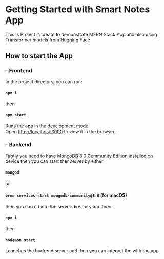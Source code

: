 # Getting Started with Smart Notes App

This is Project is create to demonstrate MERN Stack App and also using Transformer models from Hugging Face

## How to start the App

### - Frontend

In the project directory, you can run:

#### `npm i`

then

#### `npm start`

Runs the app in the development mode.\
Open [http://localhost:3000](http://localhost:3000) to view it in the browser.

### - Backend

Firstly you need to have MongoDB 8.0 Community Edition installed on device
then you can start ther server by either

#### `mongod`

or

#### `brew services start mongodb-community@8.0` (for macOS)

then you can cd into the server directory and then

#### `npm i`

then

#### `nodemon start`

Launches the backend server and then you can interact the with the app
